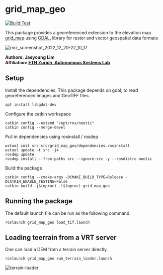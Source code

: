 # grid_map_geo
[![Build Test](https://github.com/ethz-asl/grid_map_geo/actions/workflows/build_test.yml/badge.svg)](https://github.com/ethz-asl/grid_map_geo/actions/workflows/build_test.yml)

This package provides a georeferenced extension to the elevation map [grid_map](https://github.com/ANYbotics/grid_map) using [GDAL](https://gdal.org/), library for raster and vector geospatial data formats

![rviz_screenshot_2022_12_20-22_10_17](https://user-images.githubusercontent.com/5248102/208767846-6511a150-9924-44ea-8b6e-41b57407e26e.png)


**Authors: Jaeyoung Lim<br />
Affiliation: [ETH Zurich, Autonomous Systems Lab](https://asl.ethz.ch/)<br />**
## Setup
Install the dependencies. This package depends on gdal, to read georeferenced images and GeoTIFF files.
```
apt install libgdal-dev
```
Configure the catkin workspace
```
catkin config --extend "/opt/ros/noetic"
catkin config --merge-devel
```

Pull in dependencies using rosinstall / rosdep
```
wstool init src src/grid_map_geo/dependencies.rosinstall
wstool update -t src -j4
rosdep update
rosdep install --from-paths src --ignore-src -y --rosdistro noetic
```

Build the package
```
catkin config --cmake-args -DCMAKE_BUILD_TYPE=Release -DCATKIN_ENABLE_TESTING=False
catkin build -j$(nproc) -l$(nproc) grid_map_geo
```
## Running the package
The default launch file can be run as the following command. 
```
roslaunch grid_map_geo load_tif.launch
```


## Loading teerrain from a VRT server

One can load a DEM from a terrain server directly.
```
roslaunch grid_map_geo run_terrain_loader.launch
```

![terrain-loader](https://github.com/ethz-asl/grid_map_geo/assets/5248102/e93b2c86-c26a-477c-8704-dc0233b7ef2e)
